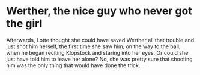 Werther, the nice guy who never got the girl============================================


Afterwards, Lotte thought she could have saved Werther all that trouble and just shot him herself, the first time she saw him, on the way to the ball, when he began reciting Klopstock and staring into her eyes. Or could she just have told him to leave her alone? No, she was pretty sure that shooting him was the only thing that would have done the trick.
